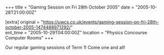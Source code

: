 +++
title = "Gaming Session on Fri 28th October 2005"
date = "2005-10-28T21:00:00Z"

[extra]
original = "https://uwcs.co.uk/events/gaming-session-on-fri-28th-october-2005-1474488971292/"    
ent_time = "2005-10-29T04:00:00Z"
location = "Physics Concourse Computer Rooms"
+++

Our regular gaming sessions of Term 1\! Come one and all\!

